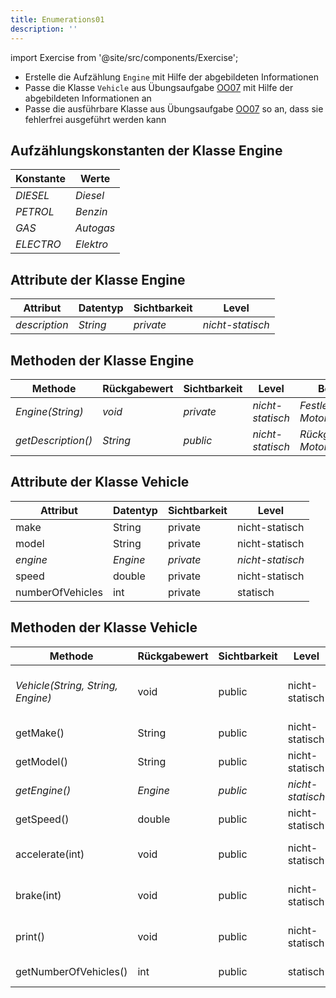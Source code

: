 ```yaml
---
title: Enumerations01
description: ''
---
```


import Exercise from '@site/src/components/Exercise';

- Erstelle die Aufzählung `Engine` mit Hilfe der abgebildeten Informationen
- Passe die Klasse `Vehicle` aus Übungsaufgabe [OO07](../oo/oo07.md) mit
  Hilfe der abgebildeten Informationen an
- Passe die ausführbare Klasse aus Übungsaufgabe [OO07](../oo/oo07.md) so an,
  dass sie fehlerfrei ausgeführt werden kann

## Aufzählungskonstanten der Klasse Engine

| Konstante | Werte     |
| --------- | --------- |
| _DIESEL_  | _Diesel_  |
| _PETROL_  | _Benzin_  |
| _GAS_     | _Autogas_ |
| _ELECTRO_ | _Elektro_ |

## Attribute der Klasse Engine

| Attribut      | Datentyp | Sichtbarkeit | Level            |
| ------------- | -------- | ------------ | ---------------- |
| _description_ | _String_ | _private_    | _nicht-statisch_ |

## Methoden der Klasse Engine

| Methode            | Rückgabewert | Sichtbarkeit | Level            | Beschreibung                        |
| ------------------ | ------------ | ------------ | ---------------- | ----------------------------------- |
| _Engine(String)_   | _void_       | _private_    | _nicht-statisch_ | _Festlegen der Motorenbeschreibung_ |
| _getDescription()_ | _String_     | _public_     | _nicht-statisch_ | _Rückgabe der Motorenbeschreibung_  |

## Attribute der Klasse Vehicle

| Attribut         | Datentyp | Sichtbarkeit | Level            |
| ---------------- | -------- | ------------ | ---------------- |
| make             | String   | private      | nicht-statisch   |
| model            | String   | private      | nicht-statisch   |
| _engine_         | _Engine_ | _private_    | _nicht-statisch_ |
| speed            | double   | private      | nicht-statisch   |
| numberOfVehicles | int      | private      | statisch         |

## Methoden der Klasse Vehicle

| Methode                           | Rückgabewert | Sichtbarkeit | Level            | Beschreibung                                            |
| --------------------------------- | ------------ | ------------ | ---------------- | ------------------------------------------------------- |
| _Vehicle(String, String, Engine)_ | void         | public       | nicht-statisch   | _Festlegen des Herstellers, des Modells und des Motors_ |
| getMake()                         | String       | public       | nicht-statisch   | Rückgabe des Herstellers                                |
| getModel()                        | String       | public       | nicht-statisch   | Rückgabe des Modells                                    |
| _getEngine()_                     | _Engine_     | _public_     | _nicht-statisch_ | _Rückgabe des Motors_                                   |
| getSpeed()                        | double       | public       | nicht-statisch   | Rückgabe der Geschwindigkeit                            |
| accelerate(int)                   | void         | public       | nicht-statisch   | Erhöhung der Geschwindigkeit um den eingehenden Wert    |
| brake(int)                        | void         | public       | nicht-statisch   | Reduzierung der Geschwindigkeit um den eingehenden Wert |
| print()                           | void         | public       | nicht-statisch   | _Ausgabe: Hersteller Modell (Motorenbeschreibung)_      |
| getNumberOfVehicles()             | int          | public       | statisch         | Rückgabe der Anzahl Fahrzeuge                           |

<Exercise pullRequest="34" branchSuffix="enums/01" />
